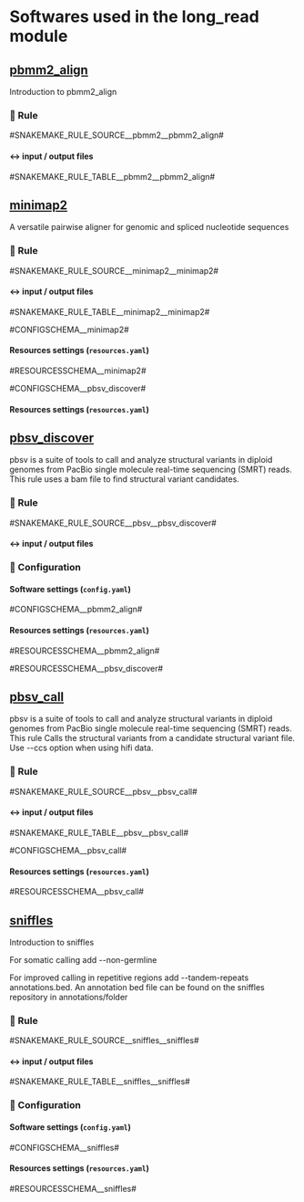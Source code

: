 # Softwares used in the long_read module

## [pbmm2_align](url_to_tool)
Introduction to pbmm2_align

### :snake: Rule

#SNAKEMAKE_RULE_SOURCE__pbmm2__pbmm2_align#

#### :left_right_arrow: input / output files

#SNAKEMAKE_RULE_TABLE__pbmm2__pbmm2_align#
## [minimap2](https://github.com/lh3/minimap2)
A versatile pairwise aligner for genomic and spliced nucleotide sequences 

### :snake: Rule

#SNAKEMAKE_RULE_SOURCE__minimap2__minimap2#

#### :left_right_arrow: input / output files

#SNAKEMAKE_RULE_TABLE__minimap2__minimap2#

#CONFIGSCHEMA__minimap2#

#### Resources settings (`resources.yaml`)

#RESOURCESSCHEMA__minimap2#

#CONFIGSCHEMA__pbsv_discover#

#### Resources settings (`resources.yaml`)


## [pbsv_discover](https://github.com/PacificBiosciences/pbsv)
pbsv is a suite of tools to call and analyze structural variants in diploid genomes from PacBio single molecule real-time sequencing (SMRT) reads. This rule uses a bam file to find structural variant candidates.

### :snake: Rule

#SNAKEMAKE_RULE_SOURCE__pbsv__pbsv_discover#

#### :left_right_arrow: input / output files

### :wrench: Configuration

#### Software settings (`config.yaml`)

#CONFIGSCHEMA__pbmm2_align#

#### Resources settings (`resources.yaml`)

#RESOURCESSCHEMA__pbmm2_align#

#RESOURCESSCHEMA__pbsv_discover#

## [pbsv_call](https://github.com/PacificBiosciences/pbsv)
pbsv is a suite of tools to call and analyze structural variants in diploid genomes from PacBio single molecule real-time sequencing (SMRT) reads. This rule Calls the structural variants from a candidate structural variant file. Use --ccs option when using hifi data.

### :snake: Rule

#SNAKEMAKE_RULE_SOURCE__pbsv__pbsv_call#

#### :left_right_arrow: input / output files

#SNAKEMAKE_RULE_TABLE__pbsv__pbsv_call#

#CONFIGSCHEMA__pbsv_call#

#### Resources settings (`resources.yaml`)

#RESOURCESSCHEMA__pbsv_call#

## [sniffles](https://github.com/fritzsedlazeck/Sniffles)
Introduction to sniffles


For somatic calling add --non-germline 

For improved calling in repetitive regions add --tandem-repeats annotations.bed. 
An annotation bed file can be found on the sniffles repository in annotations/folder

### :snake: Rule

#SNAKEMAKE_RULE_SOURCE__sniffles__sniffles#

#### :left_right_arrow: input / output files

#SNAKEMAKE_RULE_TABLE__sniffles__sniffles#

### :wrench: Configuration

#### Software settings (`config.yaml`)

#CONFIGSCHEMA__sniffles#

#### Resources settings (`resources.yaml`)

#RESOURCESSCHEMA__sniffles#
